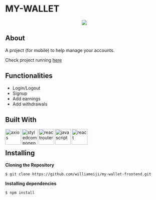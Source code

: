 # MY-WALLET

<div align="center">
<img src="https://user-images.githubusercontent.com/86417618/179516395-f378adb8-15a0-4a1a-a95c-979ff3879401.gif">
</div>


## About

A project (for mobile) to help manage your accounts.

Check project running [here](https://projeto9-williameiji.vercel.app)


## Functionalities

- Login/Logout
- Signup
- Add earnings
- Add withdrawals

## Built With

<img align="left" alt="axios" width="50px" src="https://user-images.githubusercontent.com/86417618/173069652-284abbbc-f084-48a9-9131-256fcdbf979d.png" />
<img align="left" alt="styledcomponents" width="50px" src="https://user-images.githubusercontent.com/86417618/173069692-f2499ae6-0d0d-4553-86e1-a934d6bbc09c.svg" />
<img align="left" alt="reactrouter" width="50px" src="https://user-images.githubusercontent.com/86417618/173069701-b8f7c6be-9417-4b34-a75e-a8c4ad4dbc18.svg" />
<img align="left" alt="javascript" width="50px" src="https://user-images.githubusercontent.com/86417618/173069712-169e17ab-559e-47db-9336-5b41e79cc3fc.svg" />
<img align="left" alt="react" width="50px" src="https://user-images.githubusercontent.com/86417618/173069718-dde7a6ef-d599-4154-abd8-badca30cc3bf.svg" />

<br />
<br />

## Installing

**Cloning the Repository**
```
$ git clone https://github.com/williameiji/my-wallet-frontend.git
```

**Installing dependencies**
```
$ npm install
```
